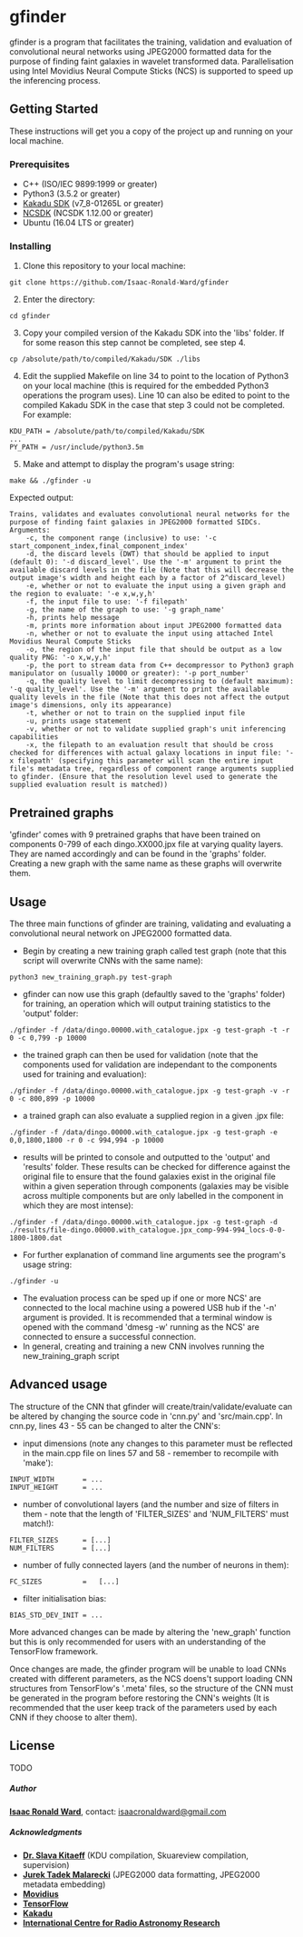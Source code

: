 # gfinder
gfinder is a program that facilitates the training, validation and evaluation of convolutional neural networks using JPEG2000 formatted data for the purpose of finding faint galaxies in wavelet transformed data. Parallelisation using Intel Movidius Neural Compute Sticks (NCS) is supported to speed up the inferencing process.

## Getting Started
These instructions will get you a copy of the project up and running on your local machine.

### Prerequisites
* C++ (ISO/IEC 9899:1999 or greater)
* Python3 (3.5.2 or greater)
* [Kakadu SDK](http://kakadusoftware.com/) (v7_8-01265L or greater)
* [NCSDK](https://github.com/Movidius/ncsdk) (NCSDK 1.12.00 or greater)
* Ubuntu (16.04 LTS or greater)

### Installing
1. Clone this repository to your local machine:
```
git clone https://github.com/Isaac-Ronald-Ward/gfinder
```
2. Enter the directory:
```
cd gfinder
```
3. Copy your compiled version of the Kakadu SDK into the 'libs' folder. If for some reason this step cannot be completed, see step 4.
```
cp /absolute/path/to/compiled/Kakadu/SDK ./libs
```
4. Edit the supplied Makefile on line 34 to point to the location of Python3 on your local machine (this is required for the embedded Python3 operations the program uses). Line 10 can also be edited to point to the compiled Kakadu SDK in the case that step 3 could not be completed. For example:
```
KDU_PATH = /absolute/path/to/compiled/Kakadu/SDK
...
PY_PATH = /usr/include/python3.5m
```
5. Make and attempt to display the program's usage string:
```
make && ./gfinder -u
```
Expected output:
```
Trains, validates and evaluates convolutional neural networks for the purpose of finding faint galaxies in JPEG2000 formatted SIDCs.
Arguments:
	-c,	the component range (inclusive) to use: '-c start_component_index,final_component_index'
	-d,	the discard levels (DWT) that should be applied to input (default 0): '-d discard_level'. Use the '-m' argument to print the available discard levels in the file (Note that this will decrease the output image's width and height each by a factor of 2^discard_level)
	-e,	whether or not to evaluate the input using a given graph and the region to evaluate: '-e x,w,y,h'
	-f,	the input file to use: '-f filepath'
	-g,	the name of the graph to use: '-g graph_name'
	-h,	prints help message
	-m,	prints more information about input JPEG2000 formatted data
	-n,	whether or not to evaluate the input using attached Intel Movidius Neural Compute Sticks
	-o,	the region of the input file that should be output as a low quality PNG: '-o x,w,y,h'
	-p,	the port to stream data from C++ decompressor to Python3 graph manipulator on (usually 10000 or greater): '-p port_number'
	-q,	the quality level to limit decompressing to (default maximum): '-q quality_level'. Use the '-m' argument to print the available quality levels in the file (Note that this does not affect the output image's dimensions, only its appearance)
	-t,	whether or not to train on the supplied input file
	-u,	prints usage statement
	-v,	whether or not to validate supplied graph's unit inferencing capabilities
	-x,	the filepath to an evaluation result that should be cross checked for differences with actual galaxy locations in input file: '-x filepath' (specifying this parameter will scan the entire input file's metadata tree, regardless of component range arguments supplied to gfinder. (Ensure that the resolution level used to generate the supplied evaluation result is matched))
```

## Pretrained graphs
'gfinder' comes with 9 pretrained graphs that have been trained on components 0-799 of each dingo.XX000.jpx file at varying quality layers. They are named accordingly and can be found in the 'graphs' folder. Creating a new graph with the same name as these graphs will overwrite them.

## Usage
The three main functions of gfinder are training, validating and evaluating a convolutional neural network on JPEG2000 formatted data.
* Begin by creating a new training graph called test graph (note that this script will overwrite CNNs with the same name):
```
python3 new_training_graph.py test-graph
```
* gfinder can now use this graph (defaultly saved to the 'graphs' folder) for training, an operation which will output training statistics to the 'output' folder:
```
./gfinder -f /data/dingo.00000.with_catalogue.jpx -g test-graph -t -r 0 -c 0,799 -p 10000
```
* the trained graph can then be used for validation (note that the components used for validation are independant to the components used for training and evaluation):
```
./gfinder -f /data/dingo.00000.with_catalogue.jpx -g test-graph -v -r 0 -c 800,899 -p 10000
```
* a trained graph can also evaluate a supplied region in a given .jpx file:
```
./gfinder -f /data/dingo.00000.with_catalogue.jpx -g test-graph -e 0,0,1800,1800 -r 0 -c 994,994 -p 10000
```
* results will be printed to console and outputted to the 'output' and 'results' folder. These results can be checked for difference against the original file to ensure that the found galaxies exist in the original file within a given seperation through components (galaxies may be visible across multiple components but are only labelled in the component in which they are most intense):
```
./gfinder -f /data/dingo.00000.with_catalogue.jpx -g test-graph -d ./results/file-dingo.00000.with_catalogue.jpx_comp-994-994_locs-0-0-1800-1800.dat
```
* For further explanation of command line arguments see the program's usage string:
```
./gfinder -u
```
* The evaluation process can be sped up if one or more NCS' are connected to the local machine using a powered USB hub if the '-n' argument is provided. It is recommended that a terminal window is opened with the command 'dmesg -w' running as the NCS' are connected to ensure a successful connection.
* In general, creating and training a new CNN involves running the new_training_graph script

## Advanced usage
The structure of the CNN that gfinder will create/train/validate/evaluate can be altered by changing the source code in 'cnn.py' and 'src/main.cpp'. In cnn.py, lines 43 - 55 can be changed to alter the CNN's:
* input dimensions (note any changes to this parameter must be reflected in the main.cpp file on lines 57 and 58 - remember to recompile with 'make'):
```
INPUT_WIDTH       = ...
INPUT_HEIGHT      = ...
```
* number of convolutional layers (and the number and size of filters in them - note that the length of 'FILTER_SIZES' and 'NUM_FILTERS' must match!):
```
FILTER_SIZES      = [...]
NUM_FILTERS       = [...]
```
* number of fully connected layers (and the number of neurons in them):
```
FC_SIZES          =   [...]
```
* filter initialisation bias:
```
BIAS_STD_DEV_INIT = ...
```

More advanced changes can be made by altering the 'new_graph' function but this is only recommended for users with an understanding of the TensorFlow framework.

Once changes are made, the gfinder program will be unable to load CNNs created with different parameters, as the NCS doens't support loading CNN structures from TensorFlow's '.meta' files, so the structure of the CNN must be generated in the program before restoring the CNN's weights (It is recommended that the user keep track of the parameters used by each CNN if they choose to alter them).

## License
TODO

##### Author
[**Isaac Ronald Ward**](https://github.com/Isaac-Ronald-Ward), contact: isaacronaldward@gmail.com

##### Acknowledgments
* [**Dr. Slava Kitaeff**](https://github.com/skitaeff) (KDU compilation, Skuareview compilation, supervision)
* [**Jurek Tadek Malarecki**](https://github.com/jtmalarecki) (JPEG2000 data formatting, JPEG2000 metadata embedding)
* [**Movidius**](https://github.com/Movidius/ncsdk)
* [**TensorFlow**](https://github.com/tensorflow/tensorflow)
* [**Kakadu**](http://kakadusoftware.com/)
* [**International Centre for Radio Astronomy Research**](https://www.icrar.org/)
